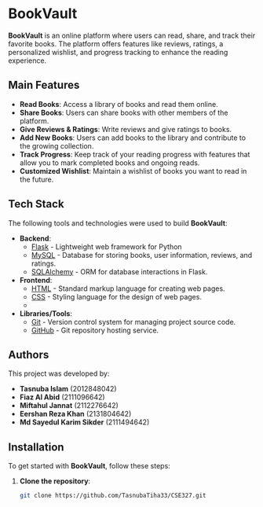 # BookVault

**BookVault** is an online platform where users can read, share, and track their favorite books. The platform offers features like reviews, ratings, a personalized wishlist, and progress tracking to enhance the reading experience.

## Main Features

- **Read Books**: Access a library of books and read them online.
- **Share Books**: Users can share books with other members of the platform.
- **Give Reviews & Ratings**: Write reviews and give ratings to books.
- **Add New Books**: Users can add books to the library and contribute to the growing collection.
- **Track Progress**: Keep track of your reading progress with features that allow you to mark completed books and ongoing reads.
- **Customized Wishlist**: Maintain a wishlist of books you want to read in the future.

## Tech Stack

The following tools and technologies were used to build **BookVault**:

- **Backend**: 
  - [Flask](https://flask.palletsprojects.com/) - Lightweight web framework for Python
  - [MySQL](https://www.mysql.com/) - Database for storing books, user information, reviews, and ratings.
  - [SQLAlchemy](https://www.sqlalchemy.org/) - ORM for database interactions in Flask.
- **Frontend**:
  - [HTML](https://html.com/) - Standard markup language for creating web pages.
  - [CSS](https://www.w3.org/Style/CSS/) - Styling language for the design of web pages.
  - 
- **Libraries/Tools**:
  - [Git](https://git-scm.com/) - Version control system for managing project source code.
  - [GitHub](https://github.com/) - Git repository hosting service.

## Authors

This project was developed by:

- **Tasnuba Islam** (2012848042)
- **Fiaz Al Abid** (2111096642)
- **Miftahul Jannat** (2112276642)
- **Eershan Reza Khan** (2131804642)
- **Md Sayedul Karim Sikder** (2111494642)

## Installation

To get started with **BookVault**, follow these steps:

1. **Clone the repository**:
   ```bash
   git clone https://github.com/TasnubaTiha33/CSE327.git
